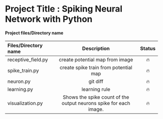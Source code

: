 # Project Title : Spiking Neural Network with Python

#### Project files/Directory name
| Files/Directory name | Description | Status |
| :---               |     :---:      |   :---: |
| receptive_field.py | create potential map from image      | :fire:      |
| spike_train.py     | create spike train from potential map      | :fire:      |
| neuron.py          | git diff       | :fire:      |
| learning.py        | learning rule        | :fire:      |
| visualization.py   | Shows the spike count of the output neurons spike for each image.    | :fire:      |



